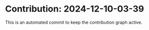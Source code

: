 # Contribution: 2024-12-10-03-39
This is an automated commit to keep the contribution graph active.
